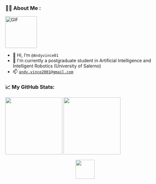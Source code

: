 ### :man_technologist: About Me :

<img align="top" alt="GIF" src="https://github.com/Gapur/Gapur/blob/main/assets/coding.gif?raw=true" height = 100 width = 100/>

- 👋 Hi, I’m `@Andyvince01`
- 🌱 I'm currently a postgraduate student in Artificial Intelligence and Intelligent Robotics (University of Salerno)
- 📫 <a href= "mailto:andy.vince2001@gmail.com">`andy.vince2001@gmail.com`</a>

### 📈 My GitHub Stats:

<p>
  <img height="180em" src="https://github-readme-stats.vercel.app/api?username=Andyvince01&show_icons=true&hide_border=true&&count_private=true&include_all_commits=true" />
  <img height="180em" src="https://github-readme-stats.vercel.app/api/top-langs/?username=Andyvince01&exclude_repo=KNN-Image-Classification&show_icons=true&hide_border=true&layout=compact&langs_count=8"/>
</p>

<div align="center">
  <img  src="https://www.1law.com/wp-content/uploads/2016/08/docubot.gif" height = 60 />
</div>
